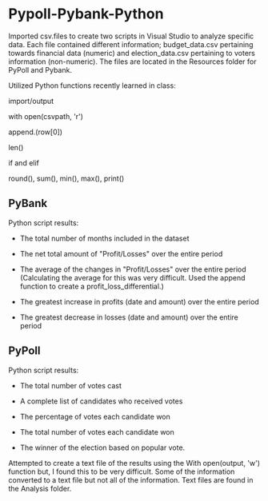 # Pypoll-Pybank-Python

Imported csv.files to create two scripts in Visual Studio to analyze specific data. Each file contained different information; budget_data.csv pertaining towards financial data (numeric) and election_data.csv pertaining to voters information (non-numeric). The files are located in the Resources folder for PyPoll and Pybank.

Utilized Python functions recently learned in class:

import/output

with open(csvpath, 'r')

append.(row[0])

len()

if and elif 

round(), sum(), min(), max(), print()



## PyBank

Python script results:

  * The total number of months included in the dataset

  * The net total amount of "Profit/Losses" over the entire period

  * The average of the changes in "Profit/Losses" over the entire period (Calculating the average for this was very difficult. Used the append function to create a 
  profit_loss_differential.)

  * The greatest increase in profits (date and amount) over the entire period

  * The greatest decrease in losses (date and amount) over the entire period


## PyPoll

Python script results:

  * The total number of votes cast

  * A complete list of candidates who received votes

  * The percentage of votes each candidate won

  * The total number of votes each candidate won

  * The winner of the election based on popular vote.
  
Attempted to create a text file of the results using the With open(output, 'w') function but, I found this to be very difficult. Some of the information converted to a text file 
but not all of the information. Text files are found in the Analysis folder.


 
